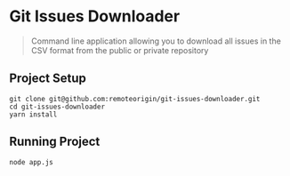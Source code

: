 # Git Issues Downloader

> Command line application allowing you to download all issues in the CSV format from the public or private repository

## Project Setup

    git clone git@github.com:remoteorigin/git-issues-downloader.git
    cd git-issues-downloader
    yarn install

## Running Project

    node app.js
